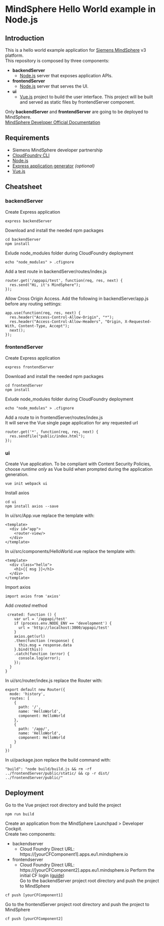 # MindSphere Hello World example in Node.js
## Introduction
This is a hello world example application for [Siemens MindSphere](https://www.siemens.com/global/en/home/products/software/mindsphere.html) v3 platform. <br />
This repository is composed by three components:
*  **backendServer**
    * [Node.js](https://nodejs.org/) server that exposes application APIs.
*  **frontendServer**
    * [Node.js](https://nodejs.org/) server that serves the UI.
*  **ui**
    *  [Vue.js](https://vuejs.org/) project to build the user interface. This project will be built and served as static files by frontendServer component.

Only **backendServer** and **frontendServer** are going to be deployed to MindSphere. <br />
[MindSphere Developer Official Documentation](https://developer.mindsphere.io/howto/howto-cloud-foundry/index.html)

## Requirements
*   Siemens MindSphere developer partnership
*   [CloudFoundry CLI](https://docs.cloudfoundry.org/cf-cli/install-go-cli.html)
*   [Node.js](https://nodejs.org/en/download/)
*   [Express application generator](https://expressjs.com/en/starter/generator.html) *(optional)*
*   [Vue.js](https://vuejs.org/v2/guide/installation.html#NPM)

## Cheatsheet
### backendServer
Create Express application
```
express backendServer
```
Download and install the needed npm packages
```
cd backendServer
npm install
```
Exlude node_modules folder during CloudFoundry deployment
```
echo "node_modules" > .cfignore
```
Add a test route in backendServer/routes/index.js
```
router.get('/appapi/test', function(req, res, next) {
  res.send("Hi, it's MindSphere");
});
```
Allow Cross Origin Access. Add the following in backendServer/app.js before any routing settings:
```
app.use(function(req, res, next) {
  res.header("Access-Control-Allow-Origin", "*");
  res.header("Access-Control-Allow-Headers", "Origin, X-Requested-With, Content-Type, Accept");
  next();
});
```
### frontendServer
Create Express application
```
express frontendServer
```
Download and install the needed npm packages
```
cd frontendServer
npm install
```
Exlude node_modules folder during CloudFoundry deployment
```
echo "node_modules" > .cfignore
```
Add a route to in frontendServer/routes/index.js <br />
It will serve the Vue single page application for any requested url
```
router.get('*', function(req, res, next) {
  res.sendfile("public/index.html");
});
```
### ui
Create Vue application. To be compliant with Content Security Policies, choose *runtime only* as Vue build when prompted during the application generation.
```
vue init webpack ui
```
Install axios
```
cd ui
npm install axios --save
```
In ui/src/App.vue replace the template with:
```
<template>
  <div id="app">
    <router-view/>
  </div>
</template>
```
In ui/src/components/HelloWorld.vue replace the template with:
```
<template>
  <div class="hello">
    <h1>{{ msg }}</h1>
  </div>
</template>
```
Import axios
```
import axios from 'axios'
```
Add *created* method
```
 created: function () {
    var url = '/appapi/test'
    if (process.env.NODE_ENV == 'development') {
      url = 'http://localhost:3000/appapi/test'
    }
    axios.get(url)
    .then(function (response) {
      this.msg = response.data
    }.bind(this))
    .catch(function (error) {
      console.log(error);
    });
  }
}
```
In ui/src/router/index.js replace the Router with:
```
export default new Router({
  mode: 'history',
  routes: [
    {
      path: '/',
      name: 'HelloWorld',
      component: HelloWorld
    },
    {
      path: '/app/',
      name: 'HelloWorld',
      component: HelloWorld
    }
  ]
})
```
In ui/package.json replace the build command with:
```
"build": "node build/build.js && rm -rf ../frontendServer/public/static/ && cp -r dist/ ../frontendServer/public/"
```
## Deployment
Go to the Vue project root directory and build the project
```
npm run build
```
Create an application from the MindSphere Launchpad > Developer Cockpit. <br />
Create two components:
*   backendserver
    *   Cloud Foundry Direct URL: https://[yourCFComponent1].apps.eu1.mindsphere.io
*   frontendserver
    *   Cloud Foundry Direct URL: https://[yourCFComponent2].apps.eu1.mindsphere.io
Perform the initial CF login ([guide](https://developer.mindsphere.io/howto/howto-cloud-foundry/index.html#connecting-to-cloud-foundry-via-cf-cli)) <br />
Go to the backendServer project root directory and push the project to MindSphere
```
cf push [yourCFComponent1]
```
Go to the frontendServer project root directory and push the project to MindSphere
```
cf push [yourCFComponent2]
```

